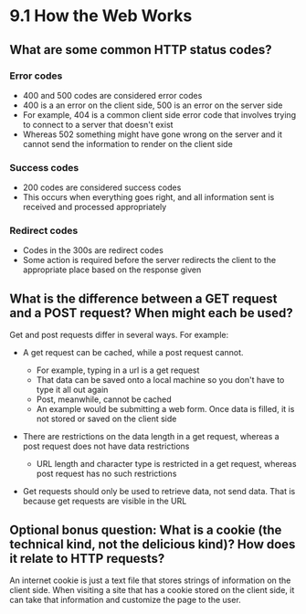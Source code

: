 # 9.1 How the Web Works

## What are some common HTTP status codes?

### Error codes

* 400 and 500 codes are considered error codes
* 400 is a an error on the client side, 500 is an error on the server side
* For example, 404 is a common client side error code that involves trying to connect to a server that doesn't exist
* Whereas 502 something might have gone wrong on the server and it cannot send the information to render on the client side

### Success codes

* 200 codes are considered success codes
* This occurs when everything goes right, and all information sent is received and processed appropriately

### Redirect codes

* Codes in the 300s are redirect codes
* Some action is required before the server redirects the client to the appropriate place based on the response given

## What is the difference between a GET request and a POST request? When might each be used?

Get and post requests differ in several ways. For example:

* A get request can be cached, while a post request cannot.
	* For example, typing in a url is a get request
	* That data can be saved onto a local machine so you don't have to type it all out again
	* Post, meanwhile, cannot be cached
	* An example would be submitting a web form. Once data is filled, it is not stored or saved on the client side

* There are restrictions on the data length in a get request, whereas a post request does not have data restrictions
	* URL length and character type is restricted in a get request, whereas post request has no such restrictions

* Get requests should only be used to retrieve data, not send data. That is because get requests are visible in the URL

## Optional bonus question: What is a cookie (the technical kind, not the delicious kind)? How does it relate to HTTP requests?

An internet cookie is just a text file that stores strings of information on the client side. When visiting a site that has a cookie stored on the client side, it can take that information and customize the page to the user.